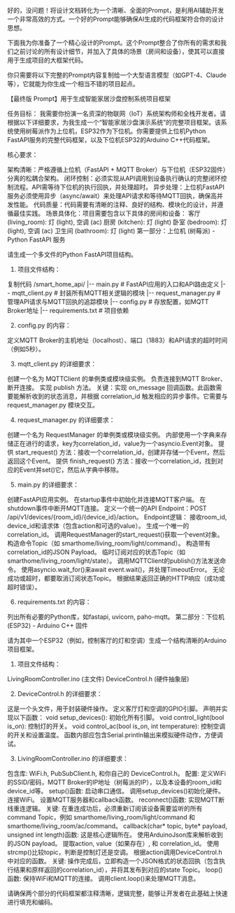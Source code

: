 好的，没问题！将设计文档转化为一个清晰、全面的Prompt，是利用AI辅助开发一个非常高效的方式。一个好的Prompt能够确保AI生成的代码框架符合你的设计思想。

下面我为你准备了一个精心设计的Prompt。这个Prompt整合了你所有的需求和我们之前讨论的所有设计细节，并加入了具体的场景（房间和设备），使其可以直接用于生成项目的大框架代码。

你只需要将以下完整的Prompt内容复制给一个大型语言模型（如GPT-4、Claude等），它就能为你生成一个相当不错的项目起点。

【最终版 Prompt】用于生成智能家居沙盘控制系统项目框架

任务目标：
我需要你扮演一名资深的物联网（IoT）系统架构师和全栈开发者。请根据以下详细要求，为我生成一个“智能家居沙盘演示系统”的完整项目框架。该系统使用树莓派作为上位机，ESP32作为下位机。你需要提供上位机Python FastAPI服务的完整代码框架，以及下位机ESP32的Arduino C++代码框架。

核心要求：

架构清晰：严格遵循上位机（FastAPI + MQTT Broker）与下位机（ESP32固件）分离的松耦合架构。
闭环控制：必须实现从API调用到设备执行确认的完整闭环控制流程。API需等待下位机的执行回执，并处理超时。
异步处理：上位机FastAPI服务必须使用异步（async/await）来处理API请求和等待MQTT回执，确保高并发性能。
代码质量：代码需要有清晰的注释、良好的结构、模块化的设计，并遵循最佳实践。
场景具体化：项目需要包含以下具体的房间和设备：
客厅 (living_room): 灯 (light), 空调 (ac)
厨房 (kitchen): 灯 (light)
卧室 (bedroom): 灯 (light), 空调 (ac)
卫生间 (bathroom): 灯 (light)
第一部分：上位机 (树莓派) - Python FastAPI 服务

请生成一个多文件的Python FastAPI项目结构。

1. 项目文件结构：

复制代码
/smart_home_api/
|-- main.py              # FastAPI应用的入口和API路由定义
|-- mqtt_client.py       # 封装所有MQTT相关逻辑的模块
|-- request_manager.py   # 管理API请求与MQTT回执的追踪模块
|-- config.py            # 存放配置，如MQTT Broker地址
|-- requirements.txt     # 项目依赖


2. config.py 的内容：

定义MQTT Broker的主机地址（localhost）、端口（1883）和API请求的超时时间（例如5秒）。

3. mqtt_client.py 的详细要求：

创建一个名为 MQTTClient 的单例类或模块级实例。
负责连接到MQTT Broker、断开连接。
实现 publish 方法。
关键：实现 on_message 回调函数。此函数需要能解析收到的状态消息，并根据 correlation_id 触发相应的异步事件。它需要与 request_manager.py 模块交互。

4. request_manager.py 的详细要求：

创建一个名为 RequestManager 的单例类或模块级实例。
内部使用一个字典来存储正在进行的请求，key为correlation_id，value为一个asyncio.Event对象。
提供 start_request() 方法：接收一个correlation_id，创建并存储一个Event，然后返回这个Event。
提供 finish_request() 方法：接收一个correlation_id，找到对应的Event并set()它，然后从字典中移除。

5. main.py 的详细要求：

创建FastAPI应用实例。
在startup事件中初始化并连接MQTT客户端。
在shutdown事件中断开MQTT连接。
定义一个统一的API Endpoint：POST /api/v1/devices/{room_id}/{device_id}/action。
Endpoint逻辑：
接收room_id, device_id和请求体（包含action和可选的value）。
生成一个唯一的correlation_id。
调用RequestManager的start_request()获取一个event对象。
构造命令Topic（如 smarthome/living_room/light/command）。
构造带有correlation_id的JSON Payload。
临时订阅对应的状态Topic（如 smarthome/living_room/light/state）。
调用MQTTClient的publish()方法发送命令。
使用asyncio.wait_for()来await event.wait()，并处理TimeoutError。
无论成功或超时，都要取消订阅状态Topic。
根据结果返回正确的HTTP响应（成功或超时错误）。

6. requirements.txt 的内容：

列出所有必要的Python库，如fastapi, uvicorn, paho-mqtt。
第二部分：下位机 (ESP32) - Arduino C++ 固件

请为其中一个ESP32（例如，控制客厅的灯和空调）生成一个结构清晰的Arduino项目框架。

1. 项目文件结构：

LivingRoomController.ino (主文件)
DeviceControl.h (硬件抽象层)

2. DeviceControl.h 的详细要求：

这是一个头文件，用于封装硬件操作。
定义客厅灯和空调的GPIO引脚。
声明并实现以下函数：
void setup_devices(): 初始化所有引脚。
void control_light(bool is_on): 控制灯的开关。
void control_ac(bool is_on, int temperature): 控制空调的开关和设置温度。
函数内部应包含Serial.println输出来模拟硬件动作，方便调试。

3. LivingRoomController.ino 的详细要求：

包含库: WiFi.h, PubSubClient.h, 和你自己的 DeviceControl.h。
配置: 定义WiFi的SSID/密码，MQTT Broker的IP地址（树莓派的IP），以及本设备的room_id和device_id等。
setup()函数:
启动串口通信。
调用setup_devices()初始化硬件。
连接WiFi。
设置MQTT服务器和callback函数。
reconnect()函数:
实现MQTT断线重连逻辑。
关键: 在重连成功后，必须重新订阅该设备需要监听的所有command Topic，例如 smarthome/living_room/light/command 和 smarthome/living_room/ac/command。
callback(char* topic, byte* payload, unsigned int length)函数:
这是核心逻辑所在。
使用ArduinoJson库来解析收到的JSON payload。
提取action, value（如果存在）, 和 correlation_id。
使用strcmp()比较topic，判断是控制灯还是空调。
根据action调用DeviceControl.h中对应的函数。
关键: 操作完成后，立即构造一个JSON格式的状态回执（包含执行结果和原样返回的correlation_id），并将其发布到对应的state Topic。
loop()函数:
保持WiFi和MQTT的连接。
调用client.loop()来处理MQTT消息。

请确保两个部分的代码框架都注释清晰，逻辑完整，能够让开发者在此基础上快速进行填充和编码。
